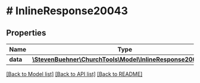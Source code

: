 # # InlineResponse20043

## Properties

Name | Type | Description | Notes
------------ | ------------- | ------------- | -------------
**data** | [**\StevenBuehner\ChurchTools\Model\InlineResponse20043Data**](InlineResponse20043Data.md) |  | [optional]

[[Back to Model list]](../../README.md#models) [[Back to API list]](../../README.md#endpoints) [[Back to README]](../../README.md)
